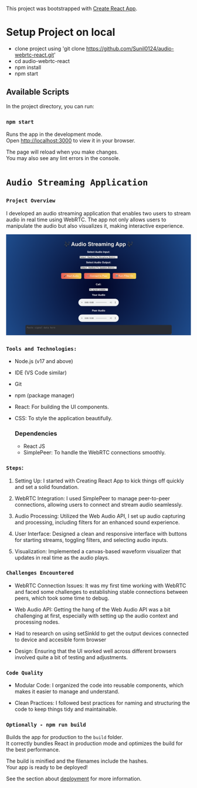This project was bootstrapped with [Create React App](https://github.com/facebook/create-react-app).

# Setup Project on local
- clone project using 'git clone https://github.com/Sunil0124/audio-webrtc-react.git'
- cd audio-webrtc-react
- npm install
- npm start

## Available Scripts

In the project directory, you can run:

### `npm start`

Runs the app in the development mode.\
Open [http://localhost:3000](http://localhost:3000) to view it in your browser.

The page will reload when you make changes.\
You may also see any lint errors in the console.

# `Audio Streaming Application`
### `Project Overview`

I developed an audio streaming application that enables two users to stream audio in real time using WebRTC. The app not only allows users to manipulate the audio but also visualizes it, making interactive experience.

![alt text](UI.png)

 
### `Tools and Technologies:`
 - Node.js (v17 and above)
 - IDE (VS Code similar)
 - Git
 - npm (package manager)
 - React: For building the UI components.
 - CSS: To style the application beautifully.

    ### Dependencies
    - React JS
    - SimplePeer: To handle the WebRTC connections smoothly.


### `Steps`:
 
1. Setting Up: I started with Creating React App to kick things off quickly and set a solid foundation.
 
2. WebRTC Integration: I used SimplePeer to manage peer-to-peer connections, allowing users to connect and stream audio seamlessly.
 
3. Audio Processing: Utilized the Web Audio API, I set up audio capturing and processing, including filters for an enhanced sound experience.
 
4. User Interface: Designed a clean and responsive interface with buttons for starting streams, toggling filters, and selecting audio inputs.
 
5. Visualization: Implemented a canvas-based waveform visualizer that updates in real time as the audio plays.
 
### `Challenges Encountered`
 
- WebRTC Connection Issues: It was my first time working with WebRTC and faced some challenges to establishing stable connections between peers, which took some time to debug.
 
- Web Audio API: Getting the hang of the Web Audio API was a bit challenging at first, especially with setting up the audio context and processing nodes.

- Had to research on using setSinkId to get the output devices connected to device and  accesible form browser

- Design: Ensuring that the UI worked well across different browsers involved quite a bit of testing and adjustments.
 
 
### `Code Quality`
 
- Modular Code: I organized the code into reusable components, which makes it easier to manage and understand.
 
- Clean Practices: I followed best practices for naming and structuring the code to keep things tidy and maintainable.

### `Optionally - npm run build`

Builds the app for production to the `build` folder.\
It correctly bundles React in production mode and optimizes the build for the best performance.

The build is minified and the filenames include the hashes.\
Your app is ready to be deployed!

See the section about [deployment](https://facebook.github.io/create-react-app/docs/deployment) for more information.
